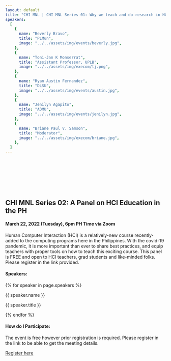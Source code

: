 ```yaml
---
layout: default
title: "CHI MNL | CHI MNL Series 01: Why we teach and do research in HCI"
speakers:
  [
    {
      name: "Beverly Bravo",
      title: "PLMun",
      image: "../../assets/img/events/beverly.jpg",
    },
    {
      name: "Toni-Jan K Monserrat",
      title: "Assistant Professor, UPLB",
      image: "../../assets/img/execom/tj.png",
    },
    {
      name: "Ryan Austin Fernandez",
      title: "DLSU",
      image: "../../assets/img/events/austin.jpg",
    },
    {
      name: "Jenilyn Agapito",
      title: "ADMU",
      image: "../../assets/img/events/jenilyn.jpg",
    },
    {
      name: "Briane Paul V. Samson",
      title: "Moderator",
      image: "../../assets/img/execom/briane.jpg",
    },
  ]
---
```


<style>
    section{
        padding: 96px 0;
    }
</style>
<section>
    <div class="container">
        <h1>CHI MNL Series 02: A Panel on HCI Education in the PH</h1>
        <h4 class = "mb-4">March 22, 2022 (Tuesday), 6pm PH Time via Zoom</h4>
        <p>Human Computer Interaction (HCI) is a relatively-new course recently-added to the computing programs here in the Philippines. With the covid-19 pandemic, it is more important than ever to share best practices, and equip teachers with proper tools on how to teach this exciting course. This panel is FREE and open to HCI teachers, grad students and like-minded folks. Please register in the link provided.</p>
        <h4>Speakers: </h4>
        <div class = "d-flex flex-wrap justify-content-center my-5">
        <!-- {% assign members = site.data.execom.committee %} -->
            {% for speaker in page.speakers %}
                <div class = "user shadow bg-white rounded m-3 text-center">
                    <div class="user-img bg-secondary mx-auto" style="background: url( {{ speaker.image }} ); background-position: center; background-size: cover;"></div>
                    <p class = "text-center mt-2 m-0 member-name text">{{ speaker.name }}</p>
                    <p class ="m-0 text-center">{{ speaker.title }}</p>
                </div>
            {% endfor %}
        </div>
        <h4>How do I Participate: </h4>
        <p>The event is free however prior registration is required. Please register in the link to be able to get the meeting details.</p>
        <a href="https://zoom.us/j/92971935139?pwd=b2RSMDl0TVIvbjU0NHgzSFFvQWVxQT09" class="btn btn-primary" target="_blank" > Register here </a>
    </div>
</section>
